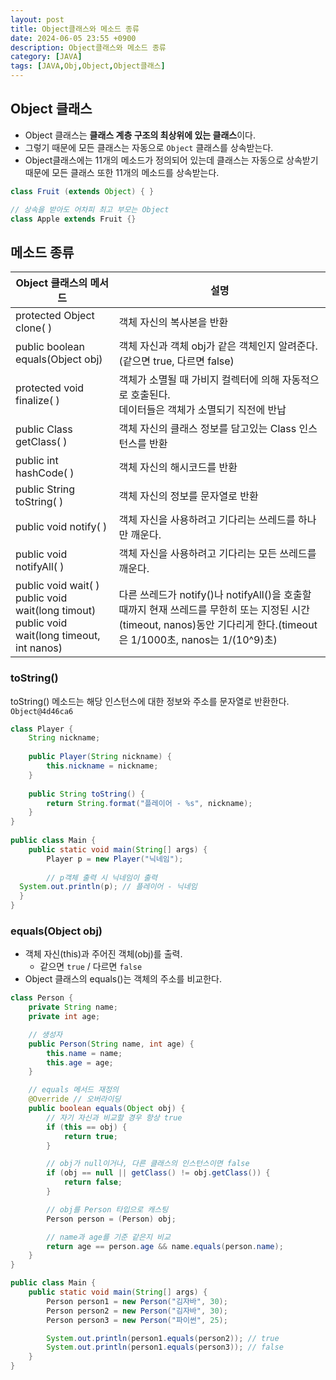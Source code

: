 ```yaml
---
layout: post
title: Object클래스와 메소드 종류
date: 2024-06-05 23:55 +0900
description: Object클래스와 메소드 종류
category: [JAVA]
tags: [JAVA,Obj,Object,Object클래스]
---
```

## Object 클래스
- Object 클래스는 **클래스 계층 구조의 최상위에 있는 클래스**이다.
- 그렇기 때문에 모든 클래스는 자동으로 `Object` 클래스를 상속받는다.
- Object클래스에는 11개의 메소드가 정의되어 있는데 클래스는 자동으로 상속받기 때문에 모든 클래스 또한 11개의 메소드를 상속받는다.

```java
class Fruit (extends Object) { }

// 상속을 받아도 어차피 최고 부모는 Object
class Apple extends Fruit {}
```

## 메소드 종류

| Object 클래스의 메서드| 설명|
|--|--|
| protected Object clone( )| 객체 자신의 복사본을 반환|
| public boolean equals(Object obj)| 객체 자신과 객체 obj가 같은 객체인지 알려준다.<br/>(같으면 true, 다르면 false)|
| protected void finalize( )| 객체가 소멸될 때 가비지 컬렉터에 의해 자동적으로 호출된다.<br/>데이터들은 객체가 소멸되기 직전에 반납|
| public Class getClass( )| 객체 자신의 클래스 정보를 담고있는 Class 인스턴스를 반환|
| public int hashCode( )| 객체 자신의 해시코드를 반환|
| public&nbsp;String toString( )| 객체 자신의 정보를 문자열로 반환|
| public void notify( )|객체 자신을 사용하려고 기다리는 쓰레드를 하나만 깨운다.|
| public void notifyAll( )|객체 자신을 사용하려고 기다리는 모든 쓰레드를 깨운다.|
| public void wait( )<br/>public void wait(long timout)<br/>public void wait(long timeout, int nanos) | 다른 쓰레드가 notify()나 notifyAll()을 호출할 때까지 현재 쓰레드를 무한히 또는 지정된 시간(timeout, nanos)동안 기다리게 한다.(timeout은 1/1000초, nanos는 1/(10^9)초) |

### toString()
toString() 메소드는 해당 인스턴스에 대한 정보와 주소를 문자열로 반환한다. `Object@4d46ca6`

```java
class Player {  
    String nickname;  
  
    public Player(String nickname) {  
        this.nickname = nickname;  
    }  
  
    public String toString() {  
        return String.format("플레이어 - %s", nickname);  
    }  
}  
  
public class Main {  
    public static void main(String[] args) {  
        Player p = new Player("닉네임");  
  
        // p객체 출력 시 닉네임이 출력  
  System.out.println(p); // 플레이어 - 닉네임  
  }  
}
```

### equals(Object obj)
- 객체 자신(this)과 주어진 객체(obj)를 출력.
	- 같으면 `true` / 다르면 `false`
- Object 클래스의 equals()는 객체의 주소를 비교한다.

```java
class Person {
    private String name;
    private int age;

    // 생성자
    public Person(String name, int age) {
        this.name = name;
        this.age = age;
    }

    // equals 메서드 재정의
    @Override // 오버라이딩
    public boolean equals(Object obj) {
        // 자기 자신과 비교할 경우 항상 true
        if (this == obj) {
            return true;
        }

        // obj가 null이거나, 다른 클래스의 인스턴스이면 false
        if (obj == null || getClass() != obj.getClass()) {
            return false;
        }

        // obj를 Person 타입으로 캐스팅
        Person person = (Person) obj;

        // name과 age를 기준 같은지 비교
        return age == person.age && name.equals(person.name);
    }
}

public class Main {
    public static void main(String[] args) {
        Person person1 = new Person("김자바", 30);
        Person person2 = new Person("김자바", 30);
        Person person3 = new Person("파이썬", 25);

        System.out.println(person1.equals(person2)); // true
        System.out.println(person1.equals(person3)); // false
    }
}
```